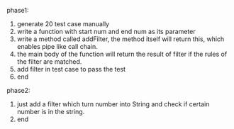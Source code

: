 phase1:
1. generate 20 test case manually
2. write a function with start num and end num as its parameter
3. write a method called addFilter, the method itself will return this, which enables pipe like call chain.
4. the main body of the function will return the result of filter if the rules of the filter are matched.
5. add filter in test case to pass the test
6. end

phase2:
1. just add a filter which turn number into String and check if certain number is in the string.
2. end
